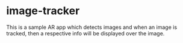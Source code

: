 # image-tracker

This is a sample AR app which detects images and when an image is tracked, then a respective info will be displayed over the image. 
